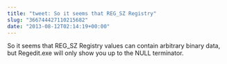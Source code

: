 ```yaml
---
title: "tweet: So it seems that REG_SZ Registry"
slug: "366744427110215682"
date: "2013-08-12T02:14:19+00:00"
---
```

So it seems that REG_SZ Registry values can contain arbitrary binary data, but Regedit.exe will only show you up to the NULL terminator.